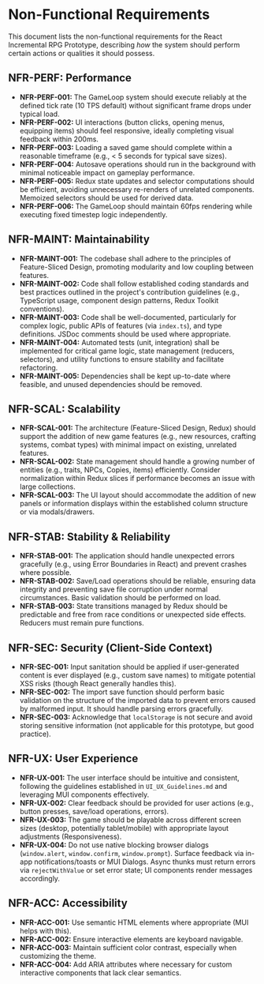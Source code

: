# Non-Functional Requirements

This document lists the non-functional requirements for the React Incremental RPG Prototype, describing *how* the system should perform certain actions or qualities it should possess.

## NFR-PERF: Performance

*   **NFR-PERF-001:** The GameLoop system should execute reliably at the defined tick rate (10 TPS default) without significant frame drops under typical load.
*   **NFR-PERF-002:** UI interactions (button clicks, opening menus, equipping items) should feel responsive, ideally completing visual feedback within 200ms.
*   **NFR-PERF-003:** Loading a saved game should complete within a reasonable timeframe (e.g., < 5 seconds for typical save sizes).
*   **NFR-PERF-004:** Autosave operations should run in the background with minimal noticeable impact on gameplay performance.
*   **NFR-PERF-005:** Redux state updates and selector computations should be efficient, avoiding unnecessary re-renders of unrelated components. Memoized selectors should be used for derived data.
*   **NFR-PERF-006:** The GameLoop should maintain 60fps rendering while executing fixed timestep logic independently.

## NFR-MAINT: Maintainability

*   **NFR-MAINT-001:** The codebase shall adhere to the principles of Feature-Sliced Design, promoting modularity and low coupling between features.
*   **NFR-MAINT-002:** Code shall follow established coding standards and best practices outlined in the project's contribution guidelines (e.g., TypeScript usage, component design patterns, Redux Toolkit conventions).
*   **NFR-MAINT-003:** Code shall be well-documented, particularly for complex logic, public APIs of features (via `index.ts`), and type definitions. JSDoc comments should be used where appropriate.
*   **NFR-MAINT-004:** Automated tests (unit, integration) shall be implemented for critical game logic, state management (reducers, selectors), and utility functions to ensure stability and facilitate refactoring.
*   **NFR-MAINT-005:** Dependencies shall be kept up-to-date where feasible, and unused dependencies should be removed.

## NFR-SCAL: Scalability

*   **NFR-SCAL-001:** The architecture (Feature-Sliced Design, Redux) should support the addition of new game features (e.g., new resources, crafting systems, combat types) with minimal impact on existing, unrelated features.
*   **NFR-SCAL-002:** State management should handle a growing number of entities (e.g., traits, NPCs, Copies, items) efficiently. Consider normalization within Redux slices if performance becomes an issue with large collections.
*   **NFR-SCAL-003:** The UI layout should accommodate the addition of new panels or information displays within the established column structure or via modals/drawers.

## NFR-STAB: Stability & Reliability

*   **NFR-STAB-001:** The application should handle unexpected errors gracefully (e.g., using Error Boundaries in React) and prevent crashes where possible.
*   **NFR-STAB-002:** Save/Load operations should be reliable, ensuring data integrity and preventing save file corruption under normal circumstances. Basic validation should be performed on load.
*   **NFR-STAB-003:** State transitions managed by Redux should be predictable and free from race conditions or unexpected side effects. Reducers must remain pure functions.

## NFR-SEC: Security (Client-Side Context)

*   **NFR-SEC-001:** Input sanitation should be applied if user-generated content is ever displayed (e.g., custom save names) to mitigate potential XSS risks (though React generally handles this).
*   **NFR-SEC-002:** The import save function should perform basic validation on the structure of the imported data to prevent errors caused by malformed input. It should handle parsing errors gracefully.
*   **NFR-SEC-003:** Acknowledge that `localStorage` is not secure and avoid storing sensitive information (not applicable for this prototype, but good practice).

## NFR-UX: User Experience

*   **NFR-UX-001:** The user interface should be intuitive and consistent, following the guidelines established in `UI_UX_Guidelines.md` and leveraging MUI components effectively.
*   **NFR-UX-002:** Clear feedback should be provided for user actions (e.g., button presses, save/load operations, errors).
*   **NFR-UX-003:** The game should be playable across different screen sizes (desktop, potentially tablet/mobile) with appropriate layout adjustments (Responsiveness).
*   **NFR-UX-004:** Do not use native blocking browser dialogs (`window.alert`, `window.confirm`, `window.prompt`). Surface feedback via in-app notifications/toasts or MUI Dialogs. Async thunks must return errors via `rejectWithValue` or set error state; UI components render messages accordingly.

## NFR-ACC: Accessibility

*   **NFR-ACC-001:** Use semantic HTML elements where appropriate (MUI helps with this).
*   **NFR-ACC-002:** Ensure interactive elements are keyboard navigable.
*   **NFR-ACC-003:** Maintain sufficient color contrast, especially when customizing the theme.
*   **NFR-ACC-004:** Add ARIA attributes where necessary for custom interactive components that lack clear semantics.
